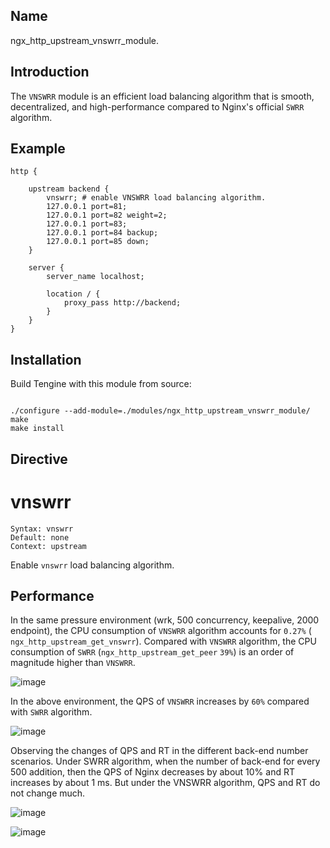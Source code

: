 
## Name

ngx_http_upstream_vnswrr_module.


## Introduction

The `VNSWRR` module is an efficient load balancing algorithm that is smooth, decentralized, and high-performance compared to Nginx's official `SWRR` algorithm.


## Example

```
http {

    upstream backend {
        vnswrr; # enable VNSWRR load balancing algorithm.
        127.0.0.1 port=81;
        127.0.0.1 port=82 weight=2;
        127.0.0.1 port=83;
        127.0.0.1 port=84 backup;
        127.0.0.1 port=85 down;
    }
    
    server {
        server_name localhost;
        
        location / {
            proxy_pass http://backend;
        }
    }
}

```
    
## Installation

Build Tengine with this module from source:

```

./configure --add-module=./modules/ngx_http_upstream_vnswrr_module/
make
make install

```
    

## Directive

vnswrr
=======
```
Syntax: vnswrr
Default: none
Context: upstream
```

Enable `vnswrr` load balancing algorithm.
    
    
## Performance


In the same pressure environment (wrk, 500 concurrency, keepalive, 2000 endpoint), the CPU consumption of `VNSWRR` algorithm accounts for `0.27%` ( `ngx_http_upstream_get_vnswrr`).
Compared with `VNSWRR` algorithm, the CPU consumption of `SWRR` (`ngx_http_upstream_get_peer` `39%`) is an order of magnitude higher than `VNSWRR`.


![image](/book/_images/vnswrr_vs_swrr_fhot.png)

In the above environment, the QPS of `VNSWRR` increases by `60%` compared with `SWRR` algorithm.


![image](/book/_images/vnswrr_vs_swrr_2000.png)


Observing the changes of QPS and RT in the different back-end number scenarios. 
Under SWRR algorithm, when the number of back-end for every 500 addition, then the QPS of Nginx decreases by about 10% and RT increases by about 1 ms. But under the VNSWRR algorithm, QPS and RT do not change much.


![image](/book/_images/vnswrr_vs_swrr_qps.png)

![image](/book/_images/vnswrr_vs_swrr_rt.png)

